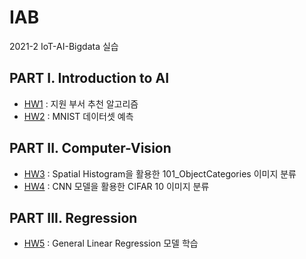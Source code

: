 # IAB
2021-2 IoT-AI-Bigdata 실습

## PART I. Introduction to AI
- [HW1](https://github.com/dddonghwa/IAB/blob/main/AI/hw1_submission.ipynb) : 지원 부서 추천 알고리즘  
- [HW2](https://github.com/dddonghwa/IAB/blob/main/AI/hw2_submission.ipynb) : MNIST 데이터셋 예측 


## PART II. Computer-Vision
- [HW3](https://github.com/dddonghwa/IAB/blob/main/Computer-Vision/3_classification.ipynb) : Spatial Histogram을 활용한 101_ObjectCategories 이미지 분류
- [HW4](https://github.com/dddonghwa/IAB/blob/main/Computer-Vision/5_CIFAR10_CNN_PyTorch.ipynb) : CNN 모델을 활용한 CIFAR 10 이미지 분류

## PART III. Regression
- [HW5](https://github.com/dddonghwa/IAB/blob/main/Regression/Assignment_GeneralLinearRegression.ipynb) : General Linear Regression 모델 학습
